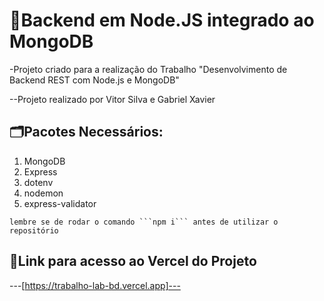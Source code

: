 # 🚀Backend em Node.JS integrado ao MongoDB
-Projeto criado para a realização do Trabalho "Desenvolvimento de Backend REST com Node.js e MongoDB"

--Projeto realizado por Vitor Silva e Gabriel Xavier

## 🗂Pacotes Necessários:
1. MongoDB
2. Express
3. dotenv
4. nodemon
5. express-validator

``lembre se de rodar o comando ```npm i``` antes de utilizar o repositório``

## 🎯Link para acesso ao Vercel do Projeto

---[https://trabalho-lab-bd.vercel.app]---